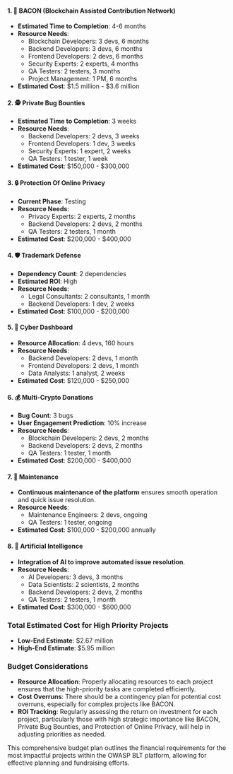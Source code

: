 #### 1. **🥓 BACON (Blockchain Assisted Contribution Network)**
   - **Estimated Time to Completion**: 4-6 months
   - **Resource Needs**:
     - Blockchain Developers: 3 devs, 6 months
     - Backend Developers: 3 devs, 6 months
     - Frontend Developers: 2 devs, 6 months
     - Security Experts: 2 experts, 4 months
     - QA Testers: 2 testers, 3 months
     - Project Management: 1 PM, 6 months
   - **Estimated Cost**: $1.5 million - $3.6 million

#### 2. **🕵️ Private Bug Bounties**
   - **Estimated Time to Completion**: 3 weeks
   - **Resource Needs**:
     - Backend Developers: 2 devs, 3 weeks
     - Frontend Developers: 1 dev, 3 weeks
     - Security Experts: 1 expert, 2 weeks
     - QA Testers: 1 tester, 1 week
   - **Estimated Cost**: $150,000 - $300,000

#### 3. **🔒 Protection Of Online Privacy**
   - **Current Phase**: Testing
   - **Resource Needs**:
     - Privacy Experts: 2 experts, 2 months
     - Backend Developers: 2 devs, 2 months
     - QA Testers: 2 testers, 1 month
   - **Estimated Cost**: $200,000 - $400,000

#### 4. **🛡️ Trademark Defense**
   - **Dependency Count**: 2 dependencies
   - **Estimated ROI**: High
   - **Resource Needs**:
     - Legal Consultants: 2 consultants, 1 month
     - Backend Developers: 1 dev, 2 weeks
   - **Estimated Cost**: $100,000 - $200,000

#### 5. **📡 Cyber Dashboard**
   - **Resource Allocation**: 4 devs, 160 hours
   - **Resource Needs**:
     - Backend Developers: 2 devs, 1 month
     - Frontend Developers: 2 devs, 1 month
     - Data Analysts: 1 analyst, 2 weeks
   - **Estimated Cost**: $120,000 - $250,000

#### 6. **💰 Multi-Crypto Donations**
   - **Bug Count**: 3 bugs
   - **User Engagement Prediction**: 10% increase
   - **Resource Needs**:
     - Blockchain Developers: 2 devs, 2 months
     - Backend Developers: 2 devs, 2 months
     - QA Testers: 1 tester, 1 month
   - **Estimated Cost**: $200,000 - $400,000

#### 7. **🔧 Maintenance**
   - **Continuous maintenance of the platform** ensures smooth operation and quick issue resolution.
   - **Resource Needs**:
     - Maintenance Engineers: 2 devs, ongoing
     - QA Testers: 1 tester, ongoing
   - **Estimated Cost**: $100,000 - $200,000 annually

#### 8. **🤖 Artificial Intelligence**
   - **Integration of AI to improve automated issue resolution**.
   - **Resource Needs**:
     - AI Developers: 3 devs, 3 months
     - Data Scientists: 2 scientists, 2 months
     - Backend Developers: 2 devs, 2 months
     - QA Testers: 2 testers, 1 month
   - **Estimated Cost**: $300,000 - $600,000

### Total Estimated Cost for High Priority Projects
- **Low-End Estimate**: $2.67 million
- **High-End Estimate**: $5.95 million

### Budget Considerations
- **Resource Allocation**: Properly allocating resources to each project ensures that the high-priority tasks are completed efficiently.
- **Cost Overruns**: There should be a contingency plan for potential cost overruns, especially for complex projects like BACON.
- **ROI Tracking**: Regularly assessing the return on investment for each project, particularly those with high strategic importance like BACON, Private Bug Bounties, and Protection of Online Privacy, will help in adjusting priorities as needed.

This comprehensive budget plan outlines the financial requirements for the most impactful projects within the OWASP BLT platform, allowing for effective planning and fundraising efforts.
